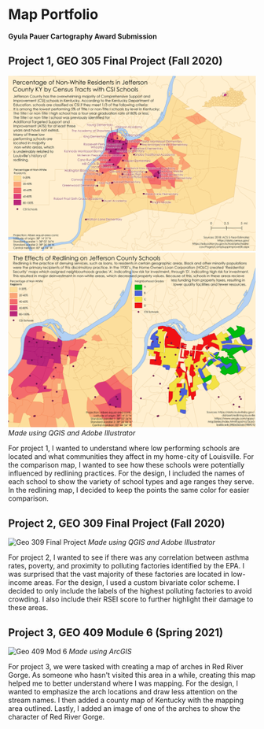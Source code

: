 # Map Portfolio 
**Gyula Pauer Cartography Award Submission**
## Project 1, GEO 305 Final Project (Fall 2020)
![Geo 305 Final Project](maps/305finaluse.png)
![Geo 305 Final Project2](maps/305finalredlininguse.png)
*Made using QGIS and Adobe Illustrator* 

For project 1, I wanted to understand where low performing schools are located and what communities they affect in my home-city of Louisville. For the comparison map, I wanted to see how these schools were potentially influenced by redlining practices. For the design, I included the names of each school to show the variety of school types and age ranges they serve. In the redlining map, I decided to keep the points the same color for easier comparison. 

## Project 2, GEO 309 Final Project (Fall 2020)
![Geo 309 Final Project](maps/309finaluse.png)
*Made using QGIS and Adobe Illustrator*

For project 2, I wanted to see if there was any correlation between asthma rates, poverty, and proximity to polluting factories identified by the EPA. I was surprised that the vast majority of these factories are located in low-income areas. For the design, I used a custom bivariate color scheme. I decided to only include the labels of the highest polluting factories to avoid crowding. I also include their RSEI score to further highlight their damage to these areas. 

## Project 3, GEO 409 Module 6 (Spring 2021)
![Geo 409 Mod 6](maps/409rrg.png)
*Made using ArcGIS* 

For project 3, we were tasked with creating a map of arches in Red River Gorge. As someone who hasn't visited this area in a while, creating this map helped me to better understand where I was mapping. For the design, I wanted to emphasize the arch locations and draw less attention on the stream names. I then added a county map of Kentucky with the mapping area outlined. Lastly, I added an image of one of the arches to show the character of Red River Gorge.